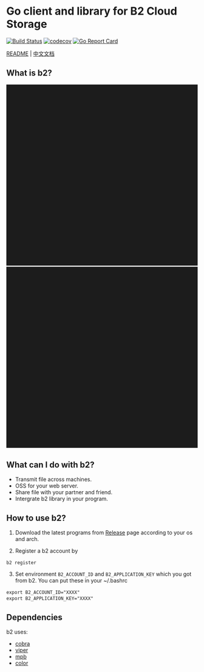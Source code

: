 # Go client and library for B2 Cloud Storage

[![Build Status](https://travis-ci.org/hryyan/b2.svg)](https://travis-ci.org/hryyan/b2)
[![codecov](https://codecov.io/gh/hryyan/b2/branch/master/graph/badge.svg)](https://codecov.io/gh/hryyan/b2)
[![Go Report Card](https://goreportcard.com/badge/github.com/hryyan/b2)](https://goreportcard.com/report/github.com/hryyan/b2)

[README](README.md) | [中文文档](README_zh.md)

## What is b2?

![Alt text](./doc/intro.svg)
<img src="./doc/intro.svg">


## What can I do with b2?

* Transmit file across machines.
* OSS for your web server.
* Share file with your partner and friend.
* Intergrate b2 library in your program.

## How to use b2?

1. Download the latest programs from [Release](https://github.com/hryyan/b2/releases) page according to your os and arch.

2. Register a b2 account by
```shell
b2 register
```

3. Set environment `B2_ACCOUNT_ID` and `B2_APPLICATION_KEY` which you got from b2. You can put these in your ~/.bashrc
```shell
export B2_ACCOUNT_ID="XXXX"
export B2_APPLICATION_KEY="XXXX"
```

## Dependencies

b2 uses:

* [cobra](https://github.com/spf13/cobra)
* [viper](https://github.com/spf13/viper)
* [mpb](https://github.com/vbauerster/mpb)
* [color](https://github.com/fatih/color)
